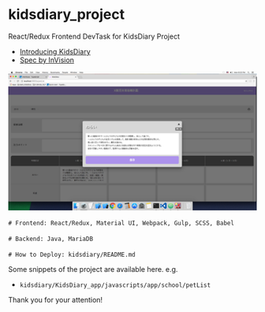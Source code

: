 # kidsdiary_project

React/Redux Frontend DevTask for KidsDiary Project

+ [Introducing KidsDiary](http://www.kidsdiary.jp)
+ [Spec by InVision](https://projects.invisionapp.com/share/648EQLKGK#/screens)

![KidsDiary Table snapshot](https://raw.githubusercontent.com/suisun2015/kidsdiary-project/master/snapshot_kidsdiary.png)

```
# Frontend: React/Redux, Material UI, Webpack, Gulp, SCSS, Babel

# Backend: Java, MariaDB

# How to Deploy: kidsdiary/README.md
```

Some snippets of the project are available here. e.g.

+ `kidsdiary/KidsDiary_app/javascripts/app/school/petList`

Thank you for your attention!